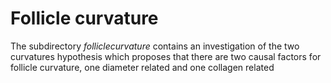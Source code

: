 # Follicle curvature #
The subdirectory _folliclecurvature_ contains an investigation of the two curvatures hypothesis which proposes that there are two causal factors for follicle curvature, one diameter related and one collagen related

